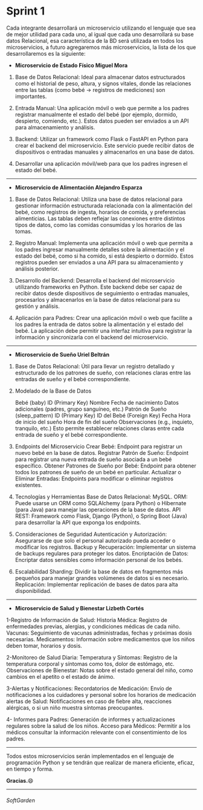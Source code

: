 # Sprint 1

Cada integrante desarrollará un microservicio utilizando el lenguaje que sea de mejor utilidad para cada uno, al igual que cada uno desarrollará su base datos Relacional, esa característica de la BD será utilizada en todos los microservicios, a futuro agregaremos más microservicios, la lista de los que desarrollaremos es la siguiente:

- **Microservicio de Estado Físico Miguel Mora**
1. Base de Datos Relacional: Ideal para almacenar datos estructurados como el historial de peso, altura, y signos vitales, donde las relaciones entre las tablas (como bebé -> registros de mediciones) son importantes.

2. Entrada Manual: Una aplicación móvil o web que permite a los padres registrar manualmente el estado del bebé (por ejemplo, dormido, despierto, comiendo, etc.). Estos datos pueden ser enviados a un API para almacenamiento y análisis.

3. Backend: Utilizar un framework como Flask o FastAPI en Python para crear el backend del microservicio. Este servicio puede recibir datos de dispositivos o entradas manuales y almacenarlos en una base de datos.

4. Desarrollar una aplicación móvil/web para que los padres ingresen el estado del bebé.

------------

- **Microservicio de Alimentación Alejandro Esparza**
1. Base de Datos Relacional:
Utiliza una base de datos relacional para gestionar información estructurada relacionada con la alimentación del bebé, como registros de ingesta, horarios de comida, y preferencias alimenticias. Las tablas deben reflejar las conexiones entre distintos tipos de datos, como las comidas consumidas y los horarios de las tomas.

2. Registro Manual:
Implementa una aplicación móvil o web que permita a los padres ingresar manualmente detalles sobre la alimentación y el estado del bebé, como si ha comido, si está despierto o dormido. Estos registros pueden ser enviados a una API para su almacenamiento y análisis posterior.

3. Desarrollo del Backend:
Desarrolla el backend del microservicio utilizando frameworks en Python. Este backend debe ser capaz de recibir datos desde dispositivos de seguimiento o entradas manuales, procesarlos y almacenarlos en la base de datos relacional para su gestión y análisis.

4. Aplicación para Padres:
Crear una aplicación móvil o web que facilite a los padres la entrada de datos sobre la alimentación y el estado del bebé. La aplicación debe permitir una interfaz intuitiva para registrar la información y sincronizarla con el backend del microservicio.


------------

- **Microservicio de Sueño Uriel Beltrán**
1. Base de Datos Relacional: Útil para llevar un registro detallado y estructurado de los patrones de sueño, con relaciones claras entre las entradas de sueño y el bebé correspondiente.


2. Modelado de la Base de Datos

    Bebé (baby)
    ID (Primary Key)
Nombre
Fecha de nacimiento
Datos adicionales (padres, grupo sanguíneo, etc.)
Patrón de Sueño (sleep_pattern)
ID (Primary Key)
ID del Bebé (Foreign Key)
Fecha
Hora de inicio del sueño
Hora de fin del sueño
Observaciones (e.g., inquieto, tranquilo, etc.)
Esto permite establecer relaciones claras entre cada entrada de sueño y el bebé correspondiente.

3. Endpoints del Microservicio
Crear Bebé: Endpoint para registrar un nuevo bebé en la base de datos.
Registrar Patrón de Sueño: Endpoint para registrar una nueva entrada de sueño asociada a un bebé específico.
Obtener Patrones de Sueño por Bebé: Endpoint para obtener todos los patrones de sueño de un bebé en particular.
Actualizar o Eliminar Entradas: Endpoints para modificar o eliminar registros existentes.

4. Tecnologías y Herramientas
Base de Datos Relacional: MySQL.
ORM: Puede usarse un ORM como SQLAlchemy (para Python) o Hibernate (para Java) para manejar las operaciones de la base de datos.
API REST: Framework como Flask, Django (Python), o Spring Boot (Java) para desarrollar la API que exponga los endpoints.

5. Consideraciones de Seguridad
Autenticación y Autorización: Asegurarse de que solo el personal autorizado pueda acceder o modificar los registros.
Backup y Recuperación: Implementar un sistema de backups regulares para proteger los datos.
Encriptación de Datos: Encriptar datos sensibles como información personal de los bebés.

7. Escalabilidad
Sharding: Dividir la base de datos en fragmentos más pequeños para manejar grandes volúmenes de datos si es necesario.
Replicación: Implementar replicación de bases de datos para alta disponibilidad.
------------

- **Microservicio de Salud y Bienestar Lizbeth Cortés**

1-Registro de Información de Salud:
Historia Médica: Registro de enfermedades previas, alergias, y condiciones médicas de cada niño.
Vacunas: Seguimiento de vacunas administradas, fechas y próximas dosis necesarias.
Medicamentos: Información sobre medicamentos que los niños deben tomar, horarios y dosis.

2-Monitoreo de Salud Diaria:
Temperatura y Síntomas: Registro de la temperatura corporal y síntomas como tos, dolor de estómago, etc.
Observaciones de Bienestar: Notas sobre el estado general del niño, como cambios en el apetito o el estado de ánimo.

3-Alertas y Notificaciones:
Recordatorios de Medicación: Envío de notificaciones a los cuidadores y personal sobre los horarios de medicación alertas de Salud: Notificaciones en caso de fiebre alta, reacciones alérgicas, o si un niño muestra síntomas preocupantes.

4- Informes para Padres: 
Generación de informes y actualizaciones regulares sobre la salud de los niños.
Acceso para Médicos: Permitir a los médicos consultar la información relevante con el consentimiento de los padres.

------------


Todos estos microservicios serán implementados en el lenguaje de programación Python y se tendrán que realizar de manera eficiente, eficaz, en tiempo y forma.

**Gracias.**:smile:

------------
###### SoftGarden

